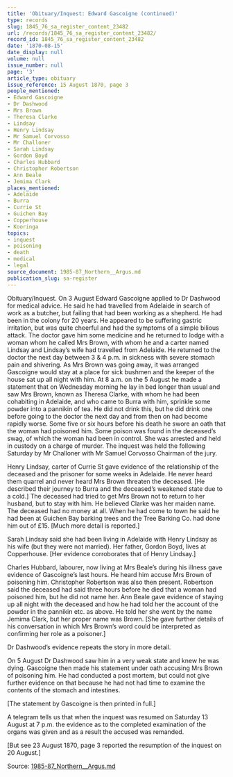 ```yaml
---
title: 'Obituary/Inquest: Edward Gascoigne (continued)'
type: records
slug: 1845_76_sa_register_content_23482
url: /records/1845_76_sa_register_content_23482/
record_id: 1845_76_sa_register_content_23482
date: '1870-08-15'
date_display: null
volume: null
issue_number: null
page: '3'
article_type: obituary
issue_reference: 15 August 1870, page 3
people_mentioned:
- Edward Gascoigne
- Dr Dashwood
- Mrs Brown
- Theresa Clarke
- Lindsay
- Henry Lindsay
- Mr Samuel Corvosso
- Mr Challoner
- Sarah Lindsay
- Gordon Boyd
- Charles Hubbard
- Christopher Robertson
- Ann Beale
- Jemima Clark
places_mentioned:
- Adelaide
- Burra
- Currie St
- Guichen Bay
- Copperhouse
- Kooringa
topics:
- inquest
- poisoning
- death
- medical
- legal
source_document: 1985-87_Northern__Argus.md
publication_slug: sa-register
---
```


Obituary/Inquest.  On 3 August Edward Gascoigne applied to Dr Dashwood for medical advice.  He said he had travelled from Adelaide in search of work as a butcher, but failing that had been working as a shepherd.  He had been in the colony for 20 years.  He appeared to be suffering gastric irritation, but was quite cheerful and had the symptoms of a simple bilious attack.  The doctor gave him some medicine and he returned to lodge with a woman whom he called Mrs Brown, with whom he and a carter named Lindsay and Lindsay’s wife had travelled from Adelaide.  He returned to the doctor the next day between 3 & 4 p.m. in sickness with severe stomach pain and shivering.  As Mrs Brown was going away, it was arranged Gascoigne would stay at a place for sick bushmen and the keeper of the house sat up all night with him.  At 8 a.m. on the 5 August he made a statement that on Wednesday morning he lay in bed longer than usual and saw Mrs Brown, known as Theresa Clarke, with whom he had been cohabiting in Adelaide, and who came to Burra with him, sprinkle some powder into a pannikin of tea.  He did not drink this, but he did drink one before going to the doctor the next day and from then on had become rapidly worse.  Some five or six hours before his death he swore an oath that the woman had poisoned him.  Some poison was found in the deceased’s swag, of which the woman had been in control.  She was arrested and held in custody on a charge of murder.  The inquest was held the following Saturday by Mr Challoner with Mr Samuel Corvosso Chairman of the jury.

Henry Lindsay, carter of Currie St gave evidence of the relationship of the deceased and the prisoner for some weeks in Adelaide.  He never heard them quarrel and never heard Mrs Brown threaten the deceased.  [He described their journey to Burra and the deceased’s weakened state due to a cold.]  The deceased had tried to get Mrs Brown not to return to her husband, but to stay with him.  He believed Clarke was her maiden name.  The deceased had no money at all.  When he had come to town he said he had been at Guichen Bay barking trees and the Tree Barking Co. had done him out of £15.  [Much more detail is reported.]

Sarah Lindsay said she had been living in Adelaide with Henry Lindsay as his wife (but they were not married).  Her father, Gordon Boyd, lives at Copperhouse.  [Her evidence corroborates that of Henry Lindsay.]

Charles Hubbard, labourer, now living at Mrs Beale’s during his illness gave evidence of Gascoigne’s last hours.  He heard him accuse Mrs Brown of poisoning him.  Christopher Robertson was also then present.  Robertson said the deceased had said three hours before he died that a woman had poisoned him, but he did not name her.  Ann Beale gave evidence of staying up all night with the deceased and how he had told her the account of the powder in the pannikin etc. as above.  He told her she went by the name Jemima Clark, but her proper name was Brown.  [She gave further details of his conversation in which Mrs Brown’s word could be interpreted as confirming her role as a poisoner.]

Dr Dashwood’s evidence repeats the story in more detail.

On 5 August Dr Dashwood saw him in a very weak state and knew he was dying.  Gascoigne then made his statement under oath accusing Mrs Brown of poisoning him.  He had conducted a post mortem, but could not give further evidence on that because he had not had time to examine the contents of the stomach and intestines.

[The statement by Gascoigne is then printed in full.]

A telegram tells us that when the inquest was resumed on Saturday 13 August at 7 p.m. the evidence as to the completed examination of the organs was given and as a result the accused was remanded.

[But see 23 August 1870, page 3 reported the resumption of the inquest on 20 August.]

Source: [1985-87_Northern__Argus.md](/downloads/markdown/1985-87_Northern__Argus.md)
